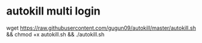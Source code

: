 # autokill multi login

wget https://raw.githubusercontent.com/gugun09/autokill/master/autokill.sh && chmod +x autokill.sh && ./autokill.sh
